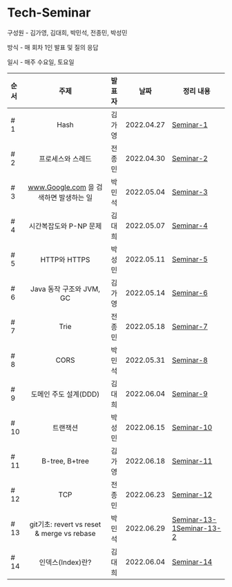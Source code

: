 # **Tech-Seminar**

구성원 - 김가영, 김대희, 박민석, 전종민, 박성민

방식 - 매 회차 1인 발표 및 질의 응답

일시 - 매주 수요일, 토요일

| 순서 |                  주제                  | 발표자 |    날짜    | 정리 내용                                                                                         |
| :--- | :------------------------------------: | :----: | :--------: | ------------------------------------------------------------------------------------------------- |
| # 1  |                  Hash                  | 김가영 | 2022.04.27 | [Seminar-1](https://github.com/cs-breaker/Tech-Seminar/blob/main/Contents/20220427-Seminar-1.md)  |
| # 2  |           프로세스와 스레드            | 전종민 | 2022.04.30 | [Seminar-2](https://github.com/cs-breaker/Tech-Seminar/blob/main/Contents/20220430-Seminar-2.md)  |
| # 3  | www.Google.com 을 검색하면 발생하는 일 | 박민석 | 2022.05.04 | [Seminar-3](https://github.com/cs-breaker/Tech-Seminar/blob/main/Contents/20220504-Seminar-3.md)  |
| # 4  |         시간복잡도와 P-NP 문제         | 김대희 | 2022.05.07 | [Seminar-4](https://github.com/cs-breaker/Tech-Seminar/blob/main/Contents/20220507-Seminar-4.md)  |
| # 5  |              HTTP와 HTTPS              | 박성민 | 2022.05.11 | [Seminar-5](https://github.com/cs-breaker/Tech-Seminar/blob/main/Contents/20220511-Seminar-5.md)  |
| # 6  |        Java 동작 구조와 JVM, GC        | 김가영 | 2022.05.14 | [Seminar-6](https://github.com/cs-breaker/Tech-Seminar/blob/main/Contents/20220514-Seminar-6.pdf) |
| # 7  |                  Trie                  | 전종민 | 2022.05.18 | [Seminar-7](https://github.com/cs-breaker/Tech-Seminar/blob/main/Contents/20220518-Seminar-7.md)  |
| # 8  |                  CORS                  | 박민석 | 2022.05.31 | [Seminar-8](https://github.com/cs-breaker/Tech-Seminar/blob/main/Contents/20220531-Seminar-8.md)  |
| # 9  |         도메인 주도 설계(DDD)          | 김대희 | 2022.06.04 | [Seminar-9](./Contents/20220604-Seminar-9.md)                                                     |
| # 10 |                트랜잭션                | 박성민 | 2022.06.15 | [Seminar-10](./Contents/20220615-Seminar-10.md)                                                   |
| # 11 |           B-tree, B+tree               | 김가영 | 2022.06.18 | [Seminar-11](./Contents/20220618-Seminar-11.md)                                             
| # 12 |                  TCP                  | 전종민 | 2022.06.23 | [Seminar-12](./Contents/20220623-Seminar-12.md)
| # 13 |                  git기초: revert vs reset & merge vs rebase   | 박민석 | 2022.06.29 | [Seminar-13-1](./Contents/20220623-Seminar-13-1.md)[Seminar-13-2](./Contents/20220623-Seminar-13-2.md)
| # 14  |         인덱스(Index)란?          | 김대희 | 2022.06.04 | [Seminar-14](./Contents/20220702-Seminar-14.md)